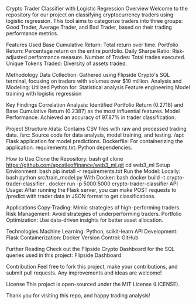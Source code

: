 Crypto Trader Classifier with Logistic Regression
Overview
Welcome to the repository for our project on classifying cryptocurrency traders using logistic regression. This tool aims to categorize traders into three groups: Good Trader, Average Trader, and Bad Trader, based on their trading performance metrics.

Features Used
Base Cumulative Return: Total return over time.
Portfolio Return: Percentage return on the entire portfolio.
Daily Sharpe Ratio: Risk-adjusted performance measure.
Number of Trades: Total trades executed.
Unique Tokens Traded: Diversity of assets traded.

Methodology
Data Collection: Gathered using Flipside Crypto's SQL terminal, focusing on traders with volumes over $10 million.
Analysis and Modeling: Utilized Python for:
Statistical analysis
Feature engineering
Model training with logistic regression

Key Findings
Correlation Analysis: Identified Portfolio Return (0.2718) and Base Cumulative Return (0.2387) as the most influential features.
Model Performance: Achieved an accuracy of 97.87% in trader classification.

Project Structure
/data: Contains CSV files with raw and processed trading data.
/src: Source code for data analysis, model training, and testing.
/api: Flask application for model predictions.
Dockerfile: For containerizing the application.
requirements.txt: Python dependencies.

How to Use
Clone the Repository:
bash
git clone https://github.com/apostleoffinance/web3_ml.git
cd web3_ml
Setup Environment:
bash
pip install -r requirements.txt
Run the Model:
Locally:
bash
python src/train_model.py
With Docker:
bash
docker build -t crypto-trader-classifier .
docker run -p 5000:5000 crypto-trader-classifier
API Usage: After running the Flask server, you can make POST requests to /predict with trader data in JSON format to get classifications.

Applications
Copy-Trading: Mimic strategies of high-performing traders.
Risk Management: Avoid strategies of underperforming traders.
Portfolio Optimization: Use data-driven insights for better asset allocation.

Technologies
Machine Learning: Python, scikit-learn
API Development: Flask
Containerization: Docker
Version Control: GitHub

Further Reading
Check out the Flipside Crypto Dashboard for the SQL queries used in this project: Flipside Dashboard

Contribution
Feel free to fork this project, make your contributions, and submit pull requests. Any improvements and ideas are welcome!

License
This project is open-sourced under the MIT License (LICENSE).

Thank you for visiting this repo, and happy trading analysis!
